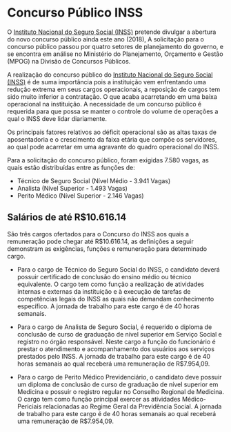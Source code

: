# Concurso Público INSS 
O [Instituto Nacional do Seguro Social (INSS)](www.inss.gov.br) pretende divulgar a abertura do novo concurso público ainda este ano (2018), A solicitação para o concurso público passou por quatro setores de planejamento do governo, e se encontra em análise no Ministério do Planejamento, Orçamento e Gestão (MPOG) na Divisão de Concursos Públicos. 

A realização do concurso público do [Instituto Nacional do Seguro Social (INSS)](www.inss.gov.br) é de suma importância pois a instituição vem enfrentando uma redução extrema em seus cargos operacionais, a reposição de cargos tem sido muito inferior a contratação. O que acaba acarretando em uma baixa operacional na instituição. A necessidade de um concurso público é requerida para que possa se manter o controle do volume de operações a qual o INSS deve lidar diariamente.  

Os principais fatores relativos ao déficit operacional são as altas taxas de aposentadoria e o crescimento da faixa etária que compõe os servidores, ao qual pode acarretar em uma agravante do quadro operacional do INSS.  

Para a solicitação do concurso público, foram exigidas 7.580 vagas, as quais estão distribuídas entre as funções de: 
- Técnico de Seguro Social (Nível Médio - 3.941 Vagas) 
- Analista (Nível Superior - 1.493 Vagas) 
- Perito Médico (Nível Superior - 2.146 Vagas) 

## Salários de até R$10.616.14 

São três cargos ofertados para o Concurso do INSS aos quais a remuneração pode chegar até R$10.616.14, as definições a seguir demonstram as exigências, funções e remuneração para determinado cargo. 
- Para o cargo de Técnico do Seguro Social do INSS, o candidato deverá possuir certificado de conclusão do ensino médio ou técnico equivalente. O cargo tem como função a realização de atividades internas e externas da instituição e à execução de tarefas de competências legais do INSS as quais não demandam conhecimento específico. A jornada de trabalho para este cargo é de 40 horas semanais. 

- Para o cargo de Analista de Seguro Social, é requerido o diploma de conclusão de curso de graduação de nível superior em Serviço Social e registro no órgão responsável. Neste cargo a função do funcionário é prestar o atendimento e acompanhamento dos usuários aos serviços prestados pelo INSS. A jornada de trabalho para este cargo é de 40 horas semanais ao qual receberá uma remuneração de R$7.954,09. 

- Para o cargo de Perito Médico Previdenciário, o candidato deve possuir um diploma de conclusão de curso de graduação de nível superior em Medicina e possuir o registro regular no Conselho Regional de Medicina. O cargo tem como função principal exercer as atividades Médico-Periciais relacionadas ao Regime Geral da Previdência Social. A jornada de trabalho para este cargo é de 40 horas semanais ao qual receberá uma remuneração de R$7.954,09. 
